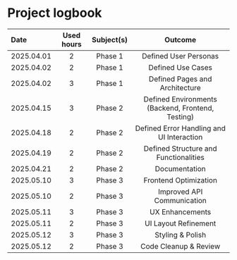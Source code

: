 
# Project logbook

| Date  | Used hours | Subject(s) |  Outcome |
| :---  |     :---:      |     :---:      |     :---:      |
| 2025.04.01 | 2 | Phase 1  | Defined User Personas  |
| 2025.04.02 | 2 |  Phase 1  | Defined Use Cases  |
| 2025.04.02 | 3 |  Phase 1  | Defined Pages and Architecture  |
| 2025.04.15 | 3 | Phase 2  | Defined Environments (Backend, Frontend, Testing)   |
| 2025.04.18 | 2 |  Phase 2  | Defined Error Handling and UI Interaction  |
| 2025.04.19 | 2 |  Phase 2  | Defined Structure and Functionalities  |
| 2025.04.21 | 2 |  Phase 2  | Documentation  |
| 2025.05.10 | 3 |  Phase 3   | Frontend Optimization |
| 2025.05.10 | 2 |  Phase 3   | Improved API Communication |
| 2025.05.11 | 3 |  Phase 3   | UX Enhancements |
| 2025.05.11 | 2 |  Phase 3   | UI Layout Refinement |
| 2025.05.12 | 3 |  Phase 3   | Styling & Polish |
| 2025.05.12 | 2 |  Phase 3   | Code Cleanup & Review |

